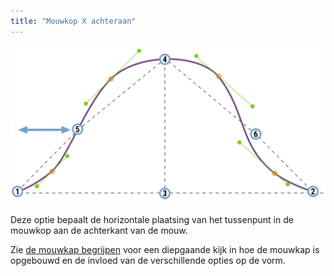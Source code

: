 ```yaml
---
title: "Mouwkop X achteraan"
---
```


![De horizontale locatie van het tussenpunt](./sleevecapbackfactorx.svg)

Deze optie bepaalt de horizontale plaatsing van het tussenpunt in de mouwkop aan de achterkant van de mouw.

<Tip>

Zie [de mouwkap begrijpen](/docs/designs/brian/options#understanding-the-sleevecap) voor een diepgaande
kijk in hoe de mouwkap is opgebouwd en de invloed van de verschillende opties op de vorm.

</Tip>




